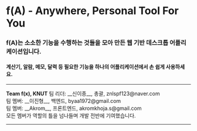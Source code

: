 f(A) - Anywhere, Personal Tool For You
===
### f(A)는 소소한 기능을 수행하는 것들을 모아 만든 웹 기반 데스크톱 어플리케이션입니다.
#### 계산기, 알람, 메모, 달력 등 필요한 기능을 하나의 어플리케이션에서 손 쉽게 사용하세요.

<hr />
<strong>Team f(x), KNUT</strong>
팀 리더: __신이종__, 총괄, <italic>znlspf123@naver.com</italic><br />
팀 멤버: __이진형__, 백엔드, <italic>byaa1972@gmail.com</italic><br />
팀 멤버: __Akrom__, 프론트엔드, <italic>akromkhoja.s@gmail.com</italic><br />
모든 멤버가 역할의 틀을 넘나들며 개발 전반에 기여했습니다.<br />
<hr />
